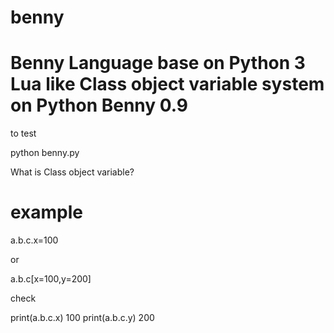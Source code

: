 # benny
Benny Language base on Python 3
Lua like Class object variable system on Python 
Benny 0.9
=========

to test

python benny.py

What is Class object variable?

example
=======
a.b.c.x=100

or

a.b.c[x=100,y=200]

check

print(a.b.c.x)
100
print(a.b.c.y)
200
